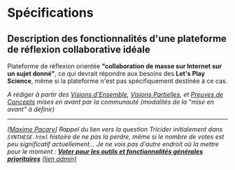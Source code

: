 Spécifications
==============

Description des fonctionnalités d'une plateforme de réflexion collaborative idéale
----------------------------------------------------------------------------------

Plateforme de réflexion orientée **"collaboration de masse sur Internet sur un sujet donné"**,
ce qui devrait répondre aux besoins des **Let's Play Science**, même si la plateforme n'est pas spécifiquement destinée à ce cas.


*A rédiger à partir des [Visions d'Ensemble](VE), [Visions Partielles](VP), et [Preuves de Concepts](POC.html) mises en avant par la communauté (modalités de la "mise en avant" à définir)*

-----------------------------------------

_[[Maxime Pacary](https://github.com/Frosty-Z)] Rappel du lien vers la question Tricider initialement dans `SYNTHESE.html` histoire de ne pas la perdre, même si le nombre de votes est peu significatif actuellement... Je ne vois pas d'autre endroit où la mettre pour le moment :
**[Voter pour les outils et fonctionnalités générales prioritaires](http://www.tricider.com/brainstorming/2vvPwC7VeKt)** [(lien admin)](https://www.tricider.com/admin/2vvPwC7VeKt/2wRDRxsHv8f)_
